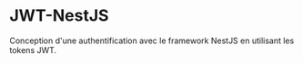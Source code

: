# JWT-NestJS
Conception d'une authentification avec le framework NestJS en utilisant les tokens JWT.
